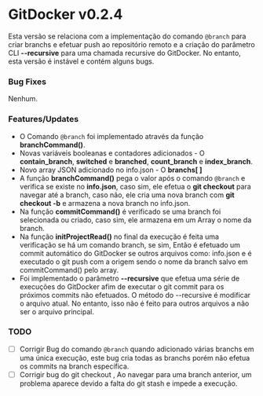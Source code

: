 # GitDocker v0.2.4

Esta versão se relaciona com a implementação do comando `@branch` para criar branchs e efetuar push ao repositório remoto e a criação do parâmetro CLI **--recursive** para uma chamada recursive do GitDocker. No entanto, esta versão é instável e contém alguns bugs.

### Bug Fixes

Nenhum.

### Features/Updates

* O Comando `@branch` foi implementado através da função **branchCommand()**.
* Novas variáveis booleanas e contadores adicionados - O **contain_branch**, **switched** e **branched**, **count_branch** e **index_branch**.
* Novo array JSON adicionado no info.json - O **branchs[ ]**
* A função **branchCommand()** pega o valor após o comando `@branch` e verifica se existe no **info.json**, caso sim, ele efetua o **git checkout** para navegar até a branch, caso não, ele cria uma nova branch com **git checkout -b** e armazena a nova branch no info.json.
* Na função **commitCommand()** é verificado se uma branch foi selecionada ou criado, caso sim, ele armazena em um Array o nome da branch.
* Na função **initProjectRead()** no final da execução é feita uma verificação se há um comando branch, se sim, Então é efetuado um commit automático do GitDocker se outros arquivos como: info.json e é executado o git push com a origem sendo o nome da branch salvo em commitCommand() pelo array.
* Foi implementado o parâmetro **--recursive** que efetua uma série de execuções do GitDocker afim de executar o git commit para os próximos commits não efetuados. O método do --recursive é modificar o arquivo atual. No entanto, isso não é feito para outros arquivos a não ser o arquivo principal.

### TODO

- [ ] Corrigir Bug do comando `@branch` quando adicionado várias branchs em uma única execução, este bug cria todas as branchs porém não efetua os commits na branch específica.
- [ ] Corrigir bug do git checkout , Ao navegar para uma branch anterior, um problema aparece devido a falta do git stash e impede a execução.
